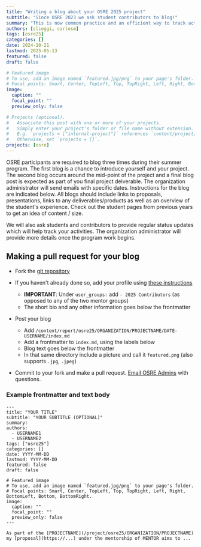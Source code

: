 ```yaml
---
title: "Writing a blog about your OSRE 2025 project"
subtitle: "Since OSRE 2023 we ask student contributors to blog!"
summary: "This is now common practice and an efficient way to track activities within OSRE projects. Include links to proposals, presentations, reports, and experience."
authors: [slieggi, carlosm]
tags: [osre25]
categories: []
date: 2024-10-21
lastmod: 2025-05-13
featured: false
draft: false

# Featured image
# To use, add an image named `featured.jpg/png` to your page's folder.
# Focal points: Smart, Center, TopLeft, Top, TopRight, Left, Right, BottomLeft, Bottom, BottomRight.
image:
  caption: ""
  focal_point: ""
  preview_only: false

# Projects (optional).
#   Associate this post with one or more of your projects.
#   Simply enter your project's folder or file name without extension.
#   E.g. `projects = ["internal-project"]` references `content/project/deep-learning/index.md`.
#   Otherwise, set `projects = []`.
projects: [osre]
---
```


OSRE participants are required to blog three times during their summer program. The first blog is a chance to introduce yourself and your project. The second blog occurs around the mid-point of the project and a final blog post is expected as part of you final project delverable. The organization administrator will send emails with specific dates. Instructions for the blog are indicated below. All blogs should include links to proposals, presentations, links to any deliverables/products as well as an overview of the student's experience. Check out the student pages from previous years to get an idea of content / size. 

We will also ask students and contributors to provide regular status updates which will help track your activities. The organization administrator will provide more details once the program work begins. 


## Making a pull request for your blog

- Fork the [git repository](https://github.com/ucsc-ospo/ucsc-ospo.github.io)
- If you haven't already done so, add your profile using [these instructions](/osredocs/formentors/#instructions-for-adding-a-mentor)
  - **IMPORTANT**: Under `user_groups:` add `- 2025 Contributors` (as opposed to any of the two mentor groups)
  - The short bio and any other information goes below the frontmatter

- Post your blog
  - Add `/content/report/osre25/ORGANIZATION/PROJECTNAME/DATE-USERNAME/index.md`
  - Add a frontmatter to `index.md`, using the labels below
  - Blog text goes below the frontmatter
  - In that same directory include a picture and call it `featured.png` (also supports `.jpg`, `.jpeg`) 
- Commit to your fork and make a pull request. [Email OSRE Admins](mailto:ospo-info-group@ucsc.edu/) with questions.

### Example frontmatter and text body
```
---
title: "YOUR TITLE"
subtitle: "YOUR SUBTITLE (OPTIONAL)"
summary:
authors: 
  - USERNAME1
  - USERNAME2
tags: ["osre25"]
categories: []
date: YYYY-MM-DD
lastmod: YYYY-MM-DD
featured: false
draft: false

# Featured image
# To use, add an image named `featured.jpg/png` to your page's folder.
# Focal points: Smart, Center, TopLeft, Top, TopRight, Left, Right, BottomLeft, Bottom, BottomRight.
image:
  caption: ""
  focal_point: ""
  preview_only: false
---

As part of the [PROJECTNAME](/project/osre25/ORGANIZATION/PROJECTNAME) my [proposal](https://...) under the mentorship of MENTOR aims to ...
```
